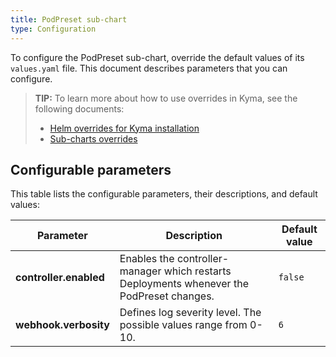 ```yaml
---
title: PodPreset sub-chart
type: Configuration
---
```


To configure the PodPreset sub-chart, override the default values of its `values.yaml` file. This document describes parameters that you can configure.

>**TIP:** To learn more about how to use overrides in Kyma, see the following documents:
>* [Helm overrides for Kyma installation](/root/kyma/#configuration-helm-overrides-for-kyma-installation)
>* [Sub-charts overrides](/root/kyma/#configuration-helm-overrides-for-kyma-installation-sub-chart-overrides)

## Configurable parameters

This table lists the configurable parameters, their descriptions, and default values:

| Parameter | Description | Default value |
|-----------|-------------|---------------|
| **controller.enabled** | Enables the controller-manager which restarts Deployments whenever the PodPreset changes. | `false` |
| **webhook.verbosity** | Defines log severity level. The possible values range from 0-10. | `6` |
